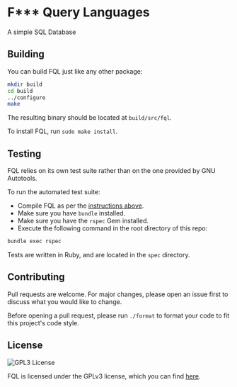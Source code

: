 # F*** Query Languages

A simple SQL Database

## Building

You can build FQL just like any other package: 
```bash
mkdir build
cd build
../configure
make
```

The resulting binary should be located at `build/src/fql`.

To install FQL, run `sudo make install`.

## Testing

FQL relies on its own test suite rather than on the one provided by GNU Autotools.

To run the automated test suite:

 - Compile FQL as per the [instructions above](#Building).
 - Make sure you have `bundle` installed.
 - Make sure you have the `rspec` Gem installed.
 - Execute the following command in the root directory of this repo:
```bash
bundle exec rspec
```

Tests are written in Ruby, and are located in the `spec` directory.

## Contributing

Pull requests are welcome. For major changes, please open an issue first
to discuss what you would like to change.

Before opening a pull request, please run `./format` to format your code to fit this project's code style.

## License

![GPL3 License](https://www.gnu.org/graphics/gplv3-with-text-136x68.png)

FQL is licensed under the GPLv3 license, which you can find [here](COPYING).